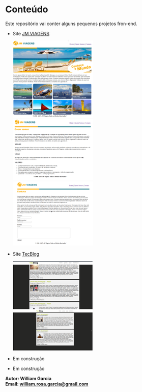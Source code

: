 # Conteúdo


Este repositório vai conter alguns pequenos projetos fron-end.

- Site [JM VIAGENS](https://github.com/phewill/Front-end-projects/tree/master/Jm-Viagens)  

    ![foto-site](imagens-dos-projetos/p-img/1ppp.png)
    ![foto-site](imagens-dos-projetos/p-img/2ppp.png) 
    ![foto-site](imagens-dos-projetos/p-img/3ppp.png)  

- Site [TecBlog](https://github.com/phewill/Front-end-projects/tree/master/TecBlog)  

    ![foto-site](imagens-dos-projetos/p-img/tec2p.png) 
    ![foto-site](imagens-dos-projetos/p-img/tec1p.png)  


- Em construção  

- Em construção  



**Autor: William Garcia**  
**Email: william.rosa.garcia@gmail.com**
